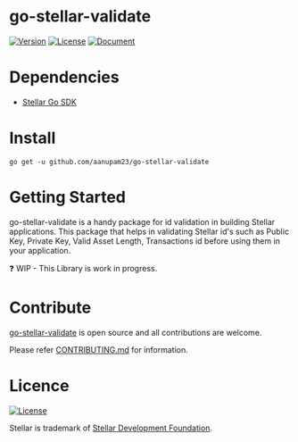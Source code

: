 # go-stellar-validate

[![Version](https://img.shields.io/badge/go--stellar--validate-v0.1-orange.svg)](https://github.com/aanupam23/go-stellar-validate/releases) [![License](https://img.shields.io/badge/License-Apache%202.0-blue.svg)](https://opensource.org/licenses/Apache-2.0) [![Document](https://img.shields.io/badge/godoc-document-blue.svg)](https://godoc.org/github.com/aanupam23/go-stellar-validate)


# Dependencies

- [Stellar Go SDK](https://github.com/stellar/go)

# Install

```
go get -u github.com/aanupam23/go-stellar-validate
```

# Getting Started

go-stellar-validate is a handy package for id validation in building Stellar applications. This package that helps in validating Stellar id's such as Public Key, Private Key, Valid Asset Length, Transactions id before using them in your application.

:question: WIP - This Library is work in progress.


# Contribute
[go-stellar-validate](https://github.com/aanupam23/go-stellar-validate) is open source and all contributions are welcome.

Please refer [CONTRIBUTING.md](https://github.com/aanupam23/go-stellar-validate/blob/master/CONTRIBUTING.md) for information.

# Licence

[![License](https://img.shields.io/badge/License-Apache%202.0-blue.svg)](https://opensource.org/licenses/Apache-2.0)

Stellar is trademark of [Stellar Development Foundation](https://www.stellar.org/). 
